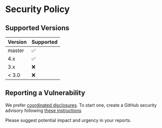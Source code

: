 # Security Policy

## Supported Versions

| Version | Supported          |
| ------- | ------------------ |
| master  | :white_check_mark: |
| 4.x     | :white_check_mark: |
| 3.x     | :x:                |
| < 3.0   | :x:                |

## Reporting a Vulnerability

We prefer [coordinated disclosures](https://en.wikipedia.org/wiki/Coordinated_vulnerability_disclosure). To start one, create a GitHub security advisory following [these instructions](https://docs.github.com/en/code-security/security-advisories/guidance-on-reporting-and-writing/privately-reporting-a-security-vulnerability)

Please suggest potential impact and urgency in your reports.
